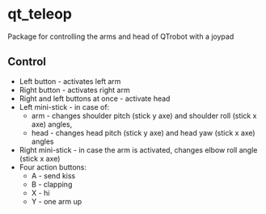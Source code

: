 # qt_teleop
Package for controlling the arms and head of QTrobot with a joypad

## Control
* Left button - activates left arm
* Right button - activates right arm
* Right and left buttons at once - activate head
* Left mini-stick - in case of:
  * arm - changes shoulder pitch (stick y axe) and shoulder roll (stick x axe) angles,
  * head - changes head pitch (stick y axe) and head yaw (stick x axe) angles
* Right mini-stick - in case the arm is activated, changes elbow roll angle (stick x axe)
* Four action buttons:
  * A - send kiss
  * B - clapping
  * X - hi
  * Y - one arm up

